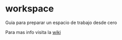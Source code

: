 # workspace
Guia para preparar un espacio de trabajo desde cero

Para mas info visita la [wiki](https://github.com/ramoncl85/Workspace/wiki)
